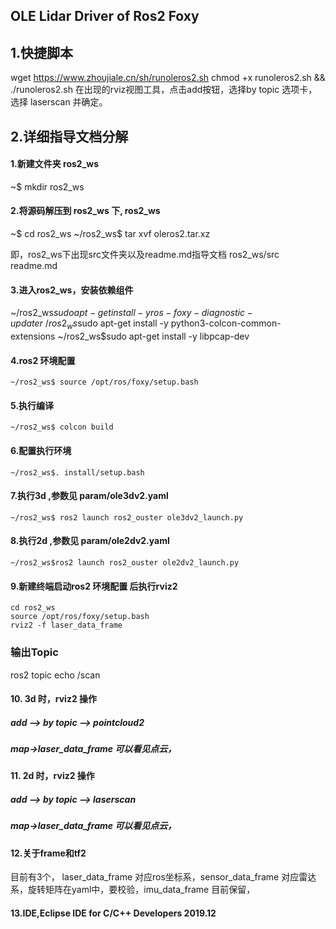 ## OLE Lidar Driver of Ros2 Foxy ## 
## 1.快捷脚本 ##
wget https://www.zhoujiale.cn/sh/runoleros2.sh
chmod +x runoleros2.sh && ./runoleros2.sh
在出现的rviz视图工具，点击add按钮，选择by topic 选项卡，选择 laserscan 并确定。




## 2.详细指导文档分解 ##
#### 1.新建文件夹 ros2_ws
~$ mkdir ros2_ws
#### 2.将源码解压到 ros2_ws 下, ros2_ws
~$ cd ros2_ws
~/ros2_ws$ tar xvf oleros2.tar.xz

即，ros2_ws下出现src文件夹以及readme.md指导文档
ros2_ws/src
	readme.md
#### 3.进入ros2_ws，安装依赖组件
~/ros2_ws$sudo apt-get install -y ros-foxy-diagnostic-updater
~/ros2_ws$sudo apt-get install -y python3-colcon-common-extensions
~/ros2_ws$sudo apt-get install -y libpcap-dev
#### 4.ros2 环境配置

```
~/ros2_ws$ source /opt/ros/foxy/setup.bash
```

#### 5.执行编译

```
~/ros2_ws$ colcon build
```

#### 6.配置执行环境

```
~/ros2_ws$. install/setup.bash
```

#### 7.执行3d ,参数见 param/ole3dv2.yaml

```
~/ros2_ws$ ros2 launch ros2_ouster ole3dv2_launch.py
```

#### 8.执行2d ,参数见 param/ole2dv2.yaml

```
~/ros2_ws$ros2 launch ros2_ouster ole2dv2_launch.py
```

#### 9.新建终端启动ros2 环境配置 后执行rviz2

```
cd ros2_ws
source /opt/ros/foxy/setup.bash
rviz2 -f laser_data_frame
```
### 输出Topic
ros2 topic echo /scan
#### 10. 3d 时，rviz2 操作

##### add --> by topic --> pointcloud2

##### map->laser_data_frame                     可以看见点云，

#### 11. 2d 时，rviz2 操作

##### add --> by topic --> laserscan

##### map->laser_data_frame                     可以看见点云，

#### 12.关于frame和tf2

 目前有3个， laser_data_frame 对应ros坐标系，sensor_data_frame 对应雷达系，旋转矩阵在yaml中，要校验，imu_data_frame 目前保留，

#### 13.IDE,Eclipse IDE for C/C++ Developers 2019.12
